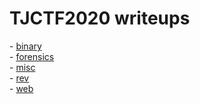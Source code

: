 <h1>TJCTF2020 writeups</h1>
- <a href="https://github.com/fr0g2s/writeups/tree/master/TJCTF_2020/binary">binary</a><br>
- <a href="https://github.com/fr0g2s/writeups/tree/master/TJCTF_2020/forensics">forensics</a><br>
- <a href="https://github.com/fr0g2s/writeups/tree/master/TJCTF_2020/misc">misc</a><br>
- <a href="https://github.com/fr0g2s/writeups/tree/master/TJCTF_2020/rev">rev</a><br>
- <a href="./web">web</a><br>

